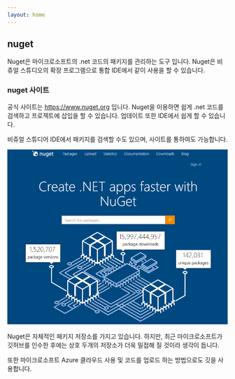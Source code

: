 ```yaml
---
layout: home
---
```

## nuget
Nuget은 마이크로소프트의 .net 코드의 패키지를 관리하는 도구 입니다. Nuget은 비쥬얼 스튜디오의 확장 프로그램으로 통합 IDE에서 같이 사용을 할 수 있습니다.  

### nuget 사이트
공식 사이트는 https://www.nuget.org 입니다. Nuget을 이용하면 쉽게 .net 코드를 검색하고 프로젝트에 삽입을 할 수 있습니다. 업데이트 또한 IDE에서 쉽게 할 수 있습니다.  

비쥬얼 스튜디어 IDE에서 패키지를 검색할 수도 있으며, 사이트를 통하여도 가능합니다.  

![nuget](./imgs/nuget1.png) 

Nuget은 자체적인 페키지 저장소를 가지고 있습니다. 하지만, 최근 마이크로소프트가 깃허브를 인수한 후에는 상호 두개의 저장소가 더욱 밀접해 질 것이라 생각이 듭니다.  

또한 마이크로소프트 Azure 클라우드 사용 및 코드를 업로드 하는 방법으로도 깃을 사용합니다.  